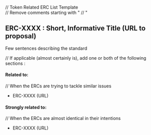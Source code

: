 // Token Related ERC List Template    
// Remove comments starting with " // "

## ERC-XXXX : Short, Informative Title (URL to proposal)
Few sentences describing the standard


// If applicable (almost certainly is), add one or both of the following sections :
#### Related to:
// When the ERCs are trying to tackle similar issues 
+ ERC-XXXX (URL) 

#### Strongly related to:
// When the ERCs are almost identical in their intentions
+ ERC-XXXX (URL) 

